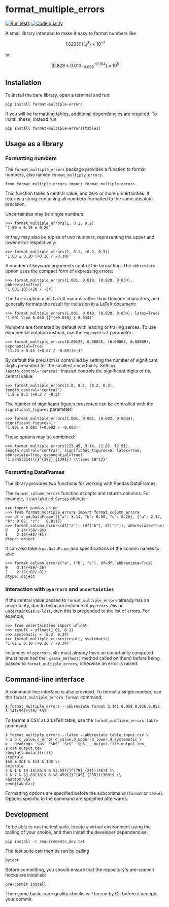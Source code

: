 # format_multiple_errors

[![Run tests](https://github.com/edbennett/format_multiple_errors/actions/workflows/pytest.yaml/badge.svg)](https://github.com/edbennett/format_multiple_errors/actions/workflows/pytest.yaml)
[![Code quality](https://github.com/edbennett/format_multiple_errors/actions/workflows/codequality.yaml/badge.svg)](https://github.com/edbennett/format_multiple_errors/actions/workflows/codequality.yaml)

A small library intended to make it easy to format numbers like

$$1.623(11)({}^{3}_{4})\times 10^{-7}$$

or

$$(6.829 \pm 0.013 {}^{+0.104}_{-0.096})\times10^{5}$$


## Installation

To install the bare library, open a terminal and run:

    pip install format-multiple-errors

If you will be formatting tables,
additional dependencies are required.
To install these,
instead run

    pip install format-multiple-errors[tables]


## Usage as a library

### Formatting numbers

The `format_multiple_errors` package provides a function to format numbers,
also named `format_multiple_errors`.

    from format_multiple_errors import format_multiple_errors

This function takes a central value,
and zero or more uncertainties.
It returns a string containing all numbers formatted to the same absolute precision.

Uncertainties may be single numbers:

    >>> format_multiple_errors(1, 0.1, 0.2)
    '1.00 ± 0.10 ± 0.20'

or they may also be tuples of two numbers,
representing the upper and lower error respectively:

    >>> format_multiple_errors(1, 0.1, (0.2, 0.3))
    '1.00 ± 0.10 (+0.20 / -0.30)'

A number of keyword arguments control the formatting.
The `abbreviate` option uses the compact form of expressing errors:

    >>> format_multiple_errors(1.001, 0.010, (0.020, 0.034), abbreviate=True)
    '1.001(10)(+20 / -34)'

The `latex` option uses LaTeX macros rather than Unicode characters,
and generally formats the result for inclusion in a LaTeX document:

    >>> format_multiple_errors(1.001, 0.010, (0.020, 0.034), latex=True)
    '1.001 \\pm 0.010 {}^{+0.020}_{-0.034}'

Numbers are formatted by default with leading or trailing zeroes.
To use exponential notation instead,
use the `exponential` parameter:

    >>> format_multiple_errors(0.00123, 0.00045, (0.00067, 0.00089), exponential=True)
    '(1.23 ± 0.45 (+0.67 / -0.89))e-3'

By default the precision is controlled
by setting the number of significant digits presented for the smallest uncertainty.
Setting `length_control="central"` instead controls the significant digits of the central value:

    >>> format_multiple_errors(1.0, 0.1, (0.2, 0.3), length_control="central")
    '1.0 ± 0.1 (+0.2 / -0.3)'

The number of significant figures presented can be controlled with the `significant_figures` parameter:

    >>> format_multiple_errors(1.001, 0.001, (0.002, 0.0034), significant_figures=1)
    '1.001 ± 0.001 (+0.002 / -0.003)'

These options may be combined:

    >>> format_multiple_errors(123.45, 3.14, (2.82, 12.91), length_control="central", significant_figures=5, latex=True, abbreviate=True, exponential=True)
    '1.2345(314)({}^{282}_{1291}) \\times 10^{2}'


### Formatting DataFrames

The library provides two functions for working with Pandas DataFrames.

The `format_column_errors` function accepts and returns columns.
For example,
it can take `pd.Series` objects:

    >>> import pandas as pd
    >>> from format_multiple_errors import format_column_errors
    >>> df = pd.DataFrame([{"a": 3.14, "b": 0.59, "c": 0.26}, {"a": 2.17, "b": 0.82, "c":   0.81}])
    >>> format_column_errors(df["a"], (df["b"], df["c"]), abbreviate=True)
    0    3.14(+59/-26)
    1    2.17(+82/-81)
    dtype: object

It can also take a `pd.DataFrame` and specifications of the column names to use:

    >>> format_column_errors("a", ("b", "c"), df=df, abbreviate=True)
    0    3.14(+59/-26)
    1    2.17(+82/-81)
    dtype: object


### Interaction with `pyerrors` and `uncertainties`

If the central value passed to `format_multiple_errors` already has an uncertainty,
due to being an instance of `pyerrors.Obs` or `uncertainties.UFloat`,
then this is prepended to the list of errors.
For example,

    >>> from uncertainties import ufloat
    >>> result = ufloat(1.01, 0.1)
    >>> systematic = (0.2, 0.34)
    >>> format_multiple_errors(result, systematic)
    '1.01 ± 0.10 (+0.20 / -0.34)'

Instances of `pyerrors.Obs` must already have an uncertainty computed
(must have had the `.gamma_method()` method called on them)
before being passed to `format_multiple_errors`,
otherwise an error is raised.


## Command-line interface

A command-line interface is also provided.
To format a single number,
use the `format_multiple_errors format` command:

    $ format_multiple_errors --abbreviate format 3.141 0.059 0.026,0.053
    3.141(59)(+26/-53)

To format a CSV as a LaTeX table,
use the `format_multiple_errors table` command:

    $ format_multiple_errors --latex --abbreviate table input.csv \
    > a b c_value,c_error d_value,d_upper-d_lower,d_systematic \
    > --headings '$a$' '$b$' '$c$' '$d$' --output_file output.tex
    $ cat output.tex
    \begin{tabular}{rrll}
    \toprule
    $a$ & $b$ & $c$ & $d$ \\
    \midrule
    3 & 1 & $4.16(26)$ & $3.59({}^{79}_{24})(46)$ \\
    2 & 7 & $1.83(18)$ & $8.459({}^{45}_{235})(360)$ \\
    \bottomrule
    \end{tabular}

Formatting options are specified before the subcommand (`format` or `table`).
Options specific to the command are specified afterwards.


## Development

To be able to run the test suite,
create a virtual environment using the tooling of your choice,
and then install the developer dependencies:

    pip install -r requirements_dev.txt


The test suite can then be run by calling

    pytest

Before committing,
you should ensure that the repository's pre-commit hooks are installed:

    pre-commit install

Then some basic code quality checks will be run by Git
before it accepts your commit.
